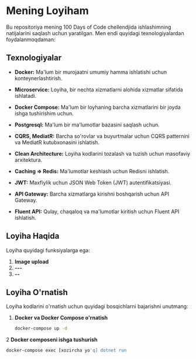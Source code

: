 # Mening Loyiham

Bu repositoriya mening 100 Days of Code chellendjida ishlashimning natijalarini saqlash uchun yaratilgan. Men endi quyidagi texnologiyalardan foydalanmoqdaman:

## Texnologiyalar

- **Docker:** Ma'lum bir murojaatni umumiy hamma ishlatishi uchun konteynerlashtirish.
- **Microservice:** Loyiha, bir nechta xizmatlarni alohida xizmatlar sifatida ishlatadi.
- **Docker Compose:** Ma'lum bir loyhaning barcha xizmatlarini bir joyda ishga tushirishim uchun.

- **Postgresql:** Ma'lum bir ma'lumotlar bazasini saqlash uchun.

- **CQRS, MediatR:** Barcha so'rovlar va buyurtmalar uchun CQRS patternini va MediatR kutubxonasini ishlatish.

- **Clean Architecture:** Loyiha kodlarini tozalash va tuzish uchun masofaviy arxitektura.

- **Caching => Redis:** Ma'lumotlar keshlash uchun Redisni ishlatish.

- **JWT:** Maxfiylik uchun JSON Web Token (JWT) autentifikatsiyasi.

- **API Gateway:** Barcha xizmatlarga kirishni boshqarish uchun API Gateway.

- **Fluent API:** Qulay, chaqaloq va ma'lumotlar kiritish uchun Fluent API ishlatish.

## Loyiha Haqida

Loyiha quyidagi funksiyalarga ega:

1. **Image upload**
2. **---**
3. **--**

## Loyiha O'rnatish

Loyiha kodlarini o'rnatish uchun quyidagi bosqichlarni bajarishni unutmang:

1. **Docker va Docker Compose o'rnatish**
   ```bash
   docker-compose up -d
2 **Docker composeni ishga tushurish**
   ```bash
   docker-compose exec [xozircha yo'q] dotnet run

